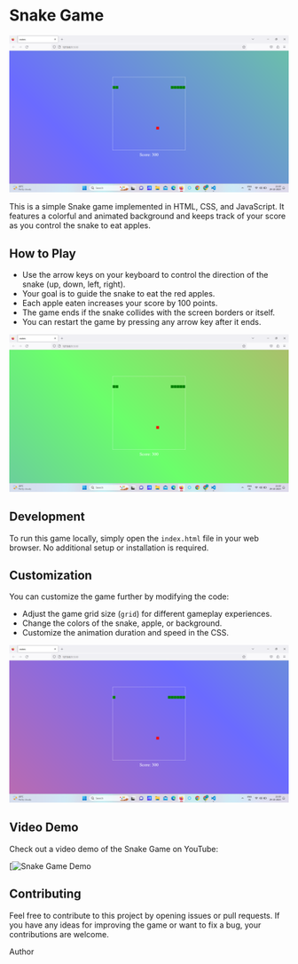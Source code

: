 # Snake Game

![Snake Game Screenshot 1](https://github.com/ab9106/Snake-game/blob/main/Screenshot%20(75).png)


This is a simple Snake game implemented in HTML, CSS, and JavaScript. It features a colorful and animated background and keeps track of your score as you control the snake to eat apples.

## How to Play

- Use the arrow keys on your keyboard to control the direction of the snake (up, down, left, right).
- Your goal is to guide the snake to eat the red apples.
- Each apple eaten increases your score by 100 points.
- The game ends if the snake collides with the screen borders or itself.
- You can restart the game by pressing any arrow key after it ends.


![Snake Game Screenshot 2](https://github.com/ab9106/Snake-game/blob/main/Screenshot%20(76).png)


## Development

To run this game locally, simply open the `index.html` file in your web browser. No additional setup or installation is required.

## Customization

You can customize the game further by modifying the code:
- Adjust the game grid size (`grid`) for different gameplay experiences.
- Change the colors of the snake, apple, or background.
- Customize the animation duration and speed in the CSS.

![Snake Game Screenshot 3](https://github.com/ab9106/Snake-game/blob/main/Screenshot%20(77).png)

## Video Demo

Check out a video demo of the Snake Game on YouTube:

[![Snake Game Demo](https://drive.google.com/file/d/1hOxRavVXmq_FEpfO3NJWPtZitkvsCd6f/view?usp=sharing)



## Contributing

Feel free to contribute to this project by opening issues or pull requests. If you have any ideas for improving the game or want to fix a bug, your contributions are welcome.

Author



